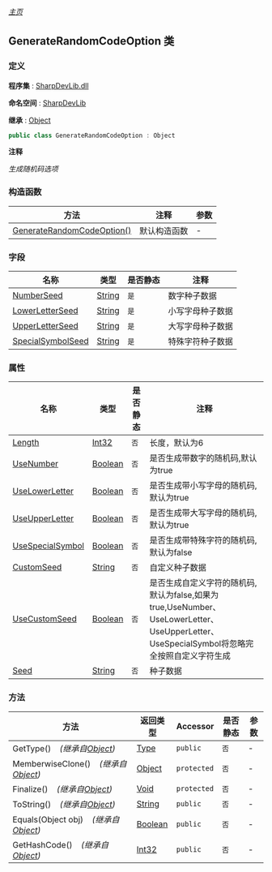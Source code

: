 ###### [主页](./Index.md "主页")

## GenerateRandomCodeOption 类

### 定义

**程序集** : [SharpDevLib.dll](./SharpDevLib.assembly.md "SharpDevLib.dll")

**命名空间** : [SharpDevLib](./SharpDevLib.namespace.md "SharpDevLib")

**继承** : [Object](https://learn.microsoft.com/en-us/dotnet/api/system.object "Object")

``` csharp
public class GenerateRandomCodeOption : Object
```

**注释**

*生成随机码选项*


### 构造函数

|方法|注释|参数|
|---|---|---|
|[GenerateRandomCodeOption()](./SharpDevLib.GenerateRandomCodeOption.ctor.md "GenerateRandomCodeOption()")|默认构造函数|-|


### 字段

|名称|类型|是否静态|注释|
|---|---|---|---|
|[NumberSeed](./SharpDevLib.GenerateRandomCodeOption.NumberSeed.md "NumberSeed")|[String](https://learn.microsoft.com/en-us/dotnet/api/system.string "String")|`是`|数字种子数据|
|[LowerLetterSeed](./SharpDevLib.GenerateRandomCodeOption.LowerLetterSeed.md "LowerLetterSeed")|[String](https://learn.microsoft.com/en-us/dotnet/api/system.string "String")|`是`|小写字母种子数据|
|[UpperLetterSeed](./SharpDevLib.GenerateRandomCodeOption.UpperLetterSeed.md "UpperLetterSeed")|[String](https://learn.microsoft.com/en-us/dotnet/api/system.string "String")|`是`|大写字母种子数据|
|[SpecialSymbolSeed](./SharpDevLib.GenerateRandomCodeOption.SpecialSymbolSeed.md "SpecialSymbolSeed")|[String](https://learn.microsoft.com/en-us/dotnet/api/system.string "String")|`是`|特殊字符种子数据|


### 属性

|名称|类型|是否静态|注释|
|---|---|---|---|
|[Length](./SharpDevLib.GenerateRandomCodeOption.Length.md "Length")|[Int32](https://learn.microsoft.com/en-us/dotnet/api/system.int32 "Int32")|`否`|长度，默认为6|
|[UseNumber](./SharpDevLib.GenerateRandomCodeOption.UseNumber.md "UseNumber")|[Boolean](https://learn.microsoft.com/en-us/dotnet/api/system.boolean "Boolean")|`否`|是否生成带数字的随机码,默认为true|
|[UseLowerLetter](./SharpDevLib.GenerateRandomCodeOption.UseLowerLetter.md "UseLowerLetter")|[Boolean](https://learn.microsoft.com/en-us/dotnet/api/system.boolean "Boolean")|`否`|是否生成带小写字母的随机码,默认为true|
|[UseUpperLetter](./SharpDevLib.GenerateRandomCodeOption.UseUpperLetter.md "UseUpperLetter")|[Boolean](https://learn.microsoft.com/en-us/dotnet/api/system.boolean "Boolean")|`否`|是否生成带大写字母的随机码,默认为true|
|[UseSpecialSymbol](./SharpDevLib.GenerateRandomCodeOption.UseSpecialSymbol.md "UseSpecialSymbol")|[Boolean](https://learn.microsoft.com/en-us/dotnet/api/system.boolean "Boolean")|`否`|是否生成带特殊字符的随机码,默认为false|
|[CustomSeed](./SharpDevLib.GenerateRandomCodeOption.CustomSeed.md "CustomSeed")|[String](https://learn.microsoft.com/en-us/dotnet/api/system.string "String")|`否`|自定义种子数据|
|[UseCustomSeed](./SharpDevLib.GenerateRandomCodeOption.UseCustomSeed.md "UseCustomSeed")|[Boolean](https://learn.microsoft.com/en-us/dotnet/api/system.boolean "Boolean")|`否`|是否生成自定义字符的随机码,默认为false,如果为true,UseNumber、UseLowerLetter、UseUpperLetter、UseSpecialSymbol将忽略完全按照自定义字符生成|
|[Seed](./SharpDevLib.GenerateRandomCodeOption.Seed.md "Seed")|[String](https://learn.microsoft.com/en-us/dotnet/api/system.string "String")|`否`|种子数据|


### 方法

|方法|返回类型|Accessor|是否静态|参数|
|---|---|---|---|---|
|GetType()&nbsp;&nbsp;&nbsp;&nbsp;*(继承自[Object](https://learn.microsoft.com/en-us/dotnet/api/system.object "Object"))*|[Type](https://learn.microsoft.com/en-us/dotnet/api/system.type "Type")|`public`|`否`|-|
|MemberwiseClone()&nbsp;&nbsp;&nbsp;&nbsp;*(继承自[Object](https://learn.microsoft.com/en-us/dotnet/api/system.object "Object"))*|[Object](https://learn.microsoft.com/en-us/dotnet/api/system.object "Object")|`protected`|`否`|-|
|Finalize()&nbsp;&nbsp;&nbsp;&nbsp;*(继承自[Object](https://learn.microsoft.com/en-us/dotnet/api/system.object "Object"))*|[Void](https://learn.microsoft.com/en-us/dotnet/api/system.void "Void")|`protected`|`否`|-|
|ToString()&nbsp;&nbsp;&nbsp;&nbsp;*(继承自[Object](https://learn.microsoft.com/en-us/dotnet/api/system.object "Object"))*|[String](https://learn.microsoft.com/en-us/dotnet/api/system.string "String")|`public`|`否`|-|
|Equals(Object obj)&nbsp;&nbsp;&nbsp;&nbsp;*(继承自[Object](https://learn.microsoft.com/en-us/dotnet/api/system.object "Object"))*|[Boolean](https://learn.microsoft.com/en-us/dotnet/api/system.boolean "Boolean")|`public`|`否`|-|
|GetHashCode()&nbsp;&nbsp;&nbsp;&nbsp;*(继承自[Object](https://learn.microsoft.com/en-us/dotnet/api/system.object "Object"))*|[Int32](https://learn.microsoft.com/en-us/dotnet/api/system.int32 "Int32")|`public`|`否`|-|


